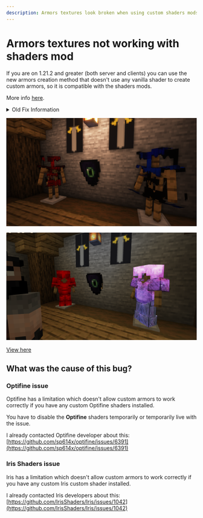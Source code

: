 ```yaml
---
description: Armors textures look broken when using custom shaders mods (1.17+)
---
```


# Armors textures not working with shaders mod


<Note>
If you are on 1.21.2 and greater (both server and clients) you can use the new armors creation method that doesn't use any vanilla shader to create custom armors, so it is compatible with the shaders mods.

More info [here](../plugin-usage/adding-content/armors.md).
</Note>


<details>

<summary>Old Fix Information</summary>


<Warning>
**This bug has a workaround fix in ItemsAdder 3.0.3**

**Note:** this fix requires you to have **Optifine** or a **CIT mod** equivalent (like **CIT Resewn**) installed in your game.

If you see broken textures make sure you are using ItemsAdder 3.0.3 or a more recent version.\
Also make sure you regenerated your resourcepack using `/iazip` (and read the [hosting tutorial](../plugin-usage/resourcepack-hosting/) if needed).
</Warning>



<Warning>
**Optifine** 1.19.3 and 1.19.4 are currently bugged and I cannot do anything about that.\
They don't support my fix.\
We have to wait the developer of **Optifine** to fix that issue.

This is not my fault.
</Warning>


</details>

![](assets/images/armor_shader_bug_1.png)

![](assets/images/144463413-21137314-66a3-41de-a834-9c6063e65e83.png)


[View here](https://youtu.be/cb8OAuQE6V0)


## What was the cause of this bug?

### Optifine issue

Optifine has a limitation which doesn't allow custom armors to work correctly if you have any custom Optifine shaders installed.

You have to disable the **Optifine** shaders temporarily or temporarily live with the issue.

I already contacted Optifine developer about this: [https://github.com/sp614x/optifine/issues/6391](https://github.com/sp614x/optifine/issues/6391)

### Iris Shaders issue

Iris has a limitation which doesn't allow custom armors to work correctly if you have any custom Iris custom shader installed.

I already contacted Iris developers about this: [https://github.com/IrisShaders/Iris/issues/1042](https://github.com/IrisShaders/Iris/issues/1042)
